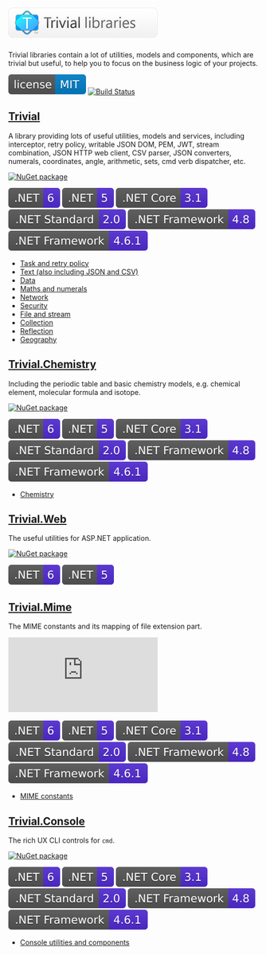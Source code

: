 # ![Trivial libraries](./docs/assets/wordmark.png)

Trivial libraries contain a lot of utilities, models and components, which are trivial but useful, to help you to focus on the business logic of your projects.

[![MIT licensed](./docs/assets/badge_lisence_MIT.svg)](https://github.com/nuscien/trivial/blob/master/LICENSE)
[![Build Status](https://dev.azure.com/nuscien/trivial/_apis/build/status/nuscien.trivial?branchName=main)](https://dev.azure.com/nuscien/trivial/_build/latest?definitionId=1&branchName=main)

## [Trivial](./docs/core)

A library providing lots of useful utilities, models and services,
including interceptor, retry policy, writable JSON DOM, PEM, JWT, stream combination, JSON HTTP web client, CSV parser, JSON converters, numerals, coordinates, angle, arithmetic, sets, cmd verb dispatcher, etc.

[![NuGet package](https://img.shields.io/nuget/dt/Trivial?label=nuget+downloads)](https://www.nuget.org/packages/Trivial)

![.NET 6](./docs/assets/badge_NET_6.svg)
![.NET 5](./docs/assets/badge_NET_5.svg)
![.NET Core 3.1](./docs/assets/badge_NET_Core_3_1.svg)
![.NET Standard 2.0](./docs/assets/badge_NET_Standard_2_0.svg)
![.NET Framework 4.8](./docs/assets/badge_NET_Fx_4_8.svg)
![.NET Framework 4.6.1](./docs/assets/badge_NET_Fx_4_6_1.svg)

- [Task and retry policy](./docs/tasks)
- [Text (also including JSON and CSV)](./docs/text)
- [Data](./docs/data)
- [Maths and numerals](./docs/maths)
- [Network](./docs/net)
- [Security](./docs/security)
- [File and stream](./docs/io)
- [Collection](./docs/collection)
- [Reflection](./docs/reflection)
- [Geography](./docs/geo)

## [Trivial.Chemistry](./docs/chemistry)

Including the periodic table and basic chemistry models, e.g. chemical element, molecular formula and isotope.

[![NuGet package](https://img.shields.io/nuget/dt/Trivial.Chemistry?label=nuget+downloads)](https://www.nuget.org/packages/Trivial.Chemistry)

![.NET 6](./docs/assets/badge_NET_6.svg)
![.NET 5](./docs/assets/badge_NET_5.svg)
![.NET Core 3.1](./docs/assets/badge_NET_Core_3_1.svg)
![.NET Standard 2.0](./docs/assets/badge_NET_Standard_2_0.svg)
![.NET Framework 4.8](./docs/assets/badge_NET_Fx_4_8.svg)
![.NET Framework 4.6.1](./docs/assets/badge_NET_Fx_4_6_1.svg)

- [Chemistry](./docs/chemistry)

## [Trivial.Web](./docs/web)

The useful utilities for ASP.NET application.

[![NuGet package](https://img.shields.io/nuget/dt/Trivial.Web?label=nuget+downloads)](https://www.nuget.org/packages/Trivial.Web)

![.NET 6](./docs/assets/badge_NET_6.svg)
![.NET 5](./docs/assets/badge_NET_5.svg)

## [Trivial.Mime](./docs/web/mime)

The MIME constants and its mapping of file extension part.

[![NuGet package](https://img.shields.io/nuget/dt/Trivial.Mime?label=nuget+downloads)](https://www.nuget.org/packages/Trivial.Mime)

![.NET 6](./docs/assets/badge_NET_6.svg)
![.NET 5](./docs/assets/badge_NET_5.svg)
![.NET Core 3.1](./docs/assets/badge_NET_Core_3_1.svg)
![.NET Standard 2.0](./docs/assets/badge_NET_Standard_2_0.svg)
![.NET Framework 4.8](./docs/assets/badge_NET_Fx_4_8.svg)
![.NET Framework 4.6.1](./docs/assets/badge_NET_Fx_4_6_1.svg)

- [MIME constants](./docs/web/mime)

## [Trivial.Console](./docs/console)

The rich UX CLI controls for `cmd`.

[![NuGet package](https://img.shields.io/nuget/dt/Trivial.Console?label=nuget+downloads)](https://www.nuget.org/packages/Trivial.Console)

![.NET 6](./docs/assets/badge_NET_6.svg)
![.NET 5](./docs/assets/badge_NET_5.svg)
![.NET Core 3.1](./docs/assets/badge_NET_Core_3_1.svg)
![.NET Standard 2.0](./docs/assets/badge_NET_Standard_2_0.svg)
![.NET Framework 4.8](./docs/assets/badge_NET_Fx_4_8.svg)
![.NET Framework 4.6.1](./docs/assets/badge_NET_Fx_4_6_1.svg)

- [Console utilities and components](./docs/console)
